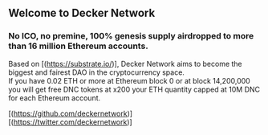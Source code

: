 ## Welcome to Decker Network

### No ICO, no premine, 100% genesis supply airdropped to more than 16 million Ethereum accounts.

Based on [(https://substrate.io/)], Decker Network aims to become the biggest and fairest DAO in the cryptocurrency space.  
If you have 0.02 ETH or more at Ethereum block 0 or at block 14,200,000 you will get free DNC tokens at x200 your ETH quantity capped at 10M DNC for each Ethereum account.

[(https://github.com/deckernetwork)]  
[(https://twitter.com/deckernetwork)]
